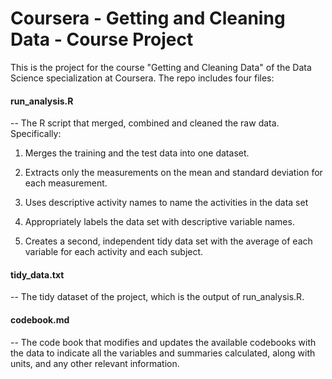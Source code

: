 # Coursera - Getting and Cleaning Data - Course Project

This is the project for the course "Getting and Cleaning Data" of the Data Science specialization at Coursera. The repo includes four files:

####   run_analysis.R

-- The R script that merged, combined and cleaned the raw data. Specifically:

   1) Merges the training and the test data into one dataset.
   
   2) Extracts only the measurements on the mean and standard deviation for each measurement. 
   
   3) Uses descriptive activity names to name the activities in the data set
   
   4) Appropriately labels the data set with descriptive variable names. 
   
   5) Creates a second, independent tidy data set with the average of each variable for each activity and each subject.
   
####   tidy_data.txt

-- The tidy dataset of the project, which is the output of run_analysis.R.

####   codebook.md

-- The code book that modifies and updates the available codebooks with the data to indicate all the variables and summaries calculated, along with units, and any other relevant information.

